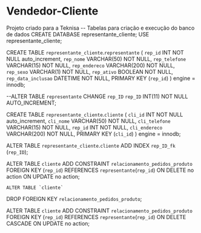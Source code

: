 # Vendedor-Cliente

Projeto criado para a Teknisa
-- Tabelas para criação e execução do banco de dados
CREATE DATABASE representante_cliente;
 USE representante_cliente;

CREATE TABLE `representante_cliente`.`representante`
  (
     `rep_id`            INT NOT NULL auto_increment,
     `rep_nome`          VARCHAR(50) NOT NULL,
     `rep_telefone`      VARCHAR(15) NOT NULL,
     `rep_endereco`      VARCHAR(200) NOT NULL,
     `rep_sexo`          VARCHAR(1) NOT NULL,
     `rep_ativo`         BOOLEAN NOT NULL,
     `rep_data_inclusao` DATETIME NOT NULL,
     PRIMARY KEY (`rep_id`)
  )
engine = innodb; 

--ALTER TABLE `representante` CHANGE `rep_ID` `rep_ID` INT(11) NOT NULL AUTO_INCREMENT;


CREATE TABLE `representante_cliente`.`cliente`
  (
     `cli_id`       INT NOT NULL auto_increment,
     `cli_nome`     VARCHAR(50) NOT NULL,
     `cli_telefone` VARCHAR(15) NOT NULL,
     `rep_id`       INT NOT NULL,
     `cli_endereco` VARCHAR(200) NOT NULL,
     PRIMARY KEY (`cli_id`)
  )
engine = innodb; 


ALTER TABLE `representante_cliente`.`cliente` ADD INDEX `rep_ID_fk` (`rep_ID`);

ALTER TABLE `cliente`
  ADD CONSTRAINT `relacionamento_pedidos_produto` FOREIGN KEY (`rep_id`)
  REFERENCES `representante`(`rep_id`) ON DELETE no action ON UPDATE no action; 
  
  	ALTER TABLE `cliente`
  DROP FOREIGN KEY `relacionamento_pedidos_produto`;

ALTER TABLE `cliente`
  ADD CONSTRAINT `relacionamento_pedidos_produto` FOREIGN KEY (`rep_id`)
  REFERENCES `representante`(`rep_id`) ON DELETE CASCADE ON UPDATE no action; 
